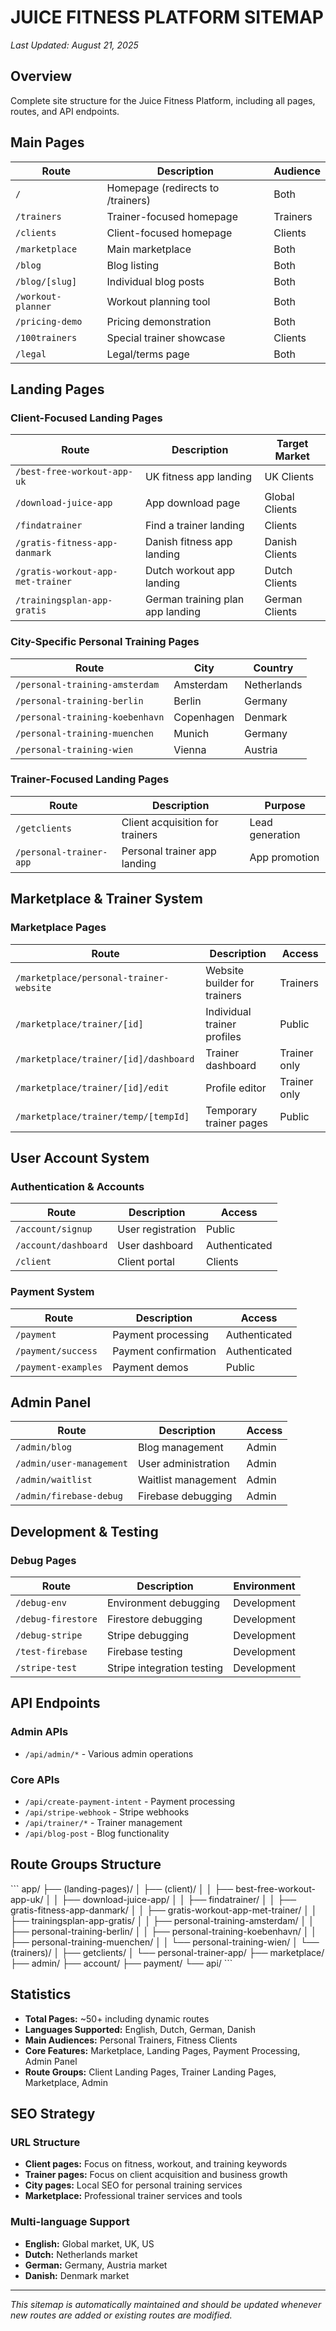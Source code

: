 # JUICE FITNESS PLATFORM SITEMAP

*Last Updated: August 21, 2025*

## Overview
Complete site structure for the Juice Fitness Platform, including all pages, routes, and API endpoints.

## Main Pages

| Route | Description | Audience |
|-------|-------------|----------|
| `/` | Homepage (redirects to /trainers) | Both |
| `/trainers` | Trainer-focused homepage | Trainers |
| `/clients` | Client-focused homepage | Clients |
| `/marketplace` | Main marketplace | Both |
| `/blog` | Blog listing | Both |
| `/blog/[slug]` | Individual blog posts | Both |
| `/workout-planner` | Workout planning tool | Both |
| `/pricing-demo` | Pricing demonstration | Both |
| `/100trainers` | Special trainer showcase | Clients |
| `/legal` | Legal/terms page | Both |

## Landing Pages

### Client-Focused Landing Pages
| Route | Description | Target Market |
|-------|-------------|---------------|
| `/best-free-workout-app-uk` | UK fitness app landing | UK Clients |
| `/download-juice-app` | App download page | Global Clients |
| `/findatrainer` | Find a trainer landing | Clients |
| `/gratis-fitness-app-danmark` | Danish fitness app landing | Danish Clients |
| `/gratis-workout-app-met-trainer` | Dutch workout app landing | Dutch Clients |
| `/trainingsplan-app-gratis` | German training plan app landing | German Clients |

### City-Specific Personal Training Pages
| Route | City | Country |
|-------|------|---------|
| `/personal-training-amsterdam` | Amsterdam | Netherlands |
| `/personal-training-berlin` | Berlin | Germany |
| `/personal-training-koebenhavn` | Copenhagen | Denmark |
| `/personal-training-muenchen` | Munich | Germany |
| `/personal-training-wien` | Vienna | Austria |

### Trainer-Focused Landing Pages
| Route | Description | Purpose |
|-------|-------------|---------|
| `/getclients` | Client acquisition for trainers | Lead generation |
| `/personal-trainer-app` | Personal trainer app landing | App promotion |

## Marketplace & Trainer System

### Marketplace Pages
| Route | Description | Access |
|-------|-------------|--------|
| `/marketplace/personal-trainer-website` | Website builder for trainers | Trainers |
| `/marketplace/trainer/[id]` | Individual trainer profiles | Public |
| `/marketplace/trainer/[id]/dashboard` | Trainer dashboard | Trainer only |
| `/marketplace/trainer/[id]/edit` | Profile editor | Trainer only |
| `/marketplace/trainer/temp/[tempId]` | Temporary trainer pages | Public |

## User Account System

### Authentication & Accounts
| Route | Description | Access |
|-------|-------------|--------|
| `/account/signup` | User registration | Public |
| `/account/dashboard` | User dashboard | Authenticated |
| `/client` | Client portal | Clients |

### Payment System
| Route | Description | Access |
|-------|-------------|--------|
| `/payment` | Payment processing | Authenticated |
| `/payment/success` | Payment confirmation | Authenticated |
| `/payment-examples` | Payment demos | Public |

## Admin Panel

| Route | Description | Access |
|-------|-------------|--------|
| `/admin/blog` | Blog management | Admin |
| `/admin/user-management` | User administration | Admin |
| `/admin/waitlist` | Waitlist management | Admin |
| `/admin/firebase-debug` | Firebase debugging | Admin |

## Development & Testing

### Debug Pages
| Route | Description | Environment |
|-------|-------------|-------------|
| `/debug-env` | Environment debugging | Development |
| `/debug-firestore` | Firestore debugging | Development |
| `/debug-stripe` | Stripe debugging | Development |
| `/test-firebase` | Firebase testing | Development |
| `/stripe-test` | Stripe integration testing | Development |

## API Endpoints

### Admin APIs
- `/api/admin/*` - Various admin operations

### Core APIs
- `/api/create-payment-intent` - Payment processing
- `/api/stripe-webhook` - Stripe webhooks
- `/api/trainer/*` - Trainer management
- `/api/blog-post` - Blog functionality

## Route Groups Structure

\`\`\`
app/
├── (landing-pages)/
│   ├── (client)/
│   │   ├── best-free-workout-app-uk/
│   │   ├── download-juice-app/
│   │   ├── findatrainer/
│   │   ├── gratis-fitness-app-danmark/
│   │   ├── gratis-workout-app-met-trainer/
│   │   ├── trainingsplan-app-gratis/
│   │   ├── personal-training-amsterdam/
│   │   ├── personal-training-berlin/
│   │   ├── personal-training-koebenhavn/
│   │   ├── personal-training-muenchen/
│   │   └── personal-training-wien/
│   └── (trainers)/
│       ├── getclients/
│       └── personal-trainer-app/
├── marketplace/
├── admin/
├── account/
├── payment/
└── api/
\`\`\`

## Statistics

- **Total Pages:** ~50+ including dynamic routes
- **Languages Supported:** English, Dutch, German, Danish
- **Main Audiences:** Personal Trainers, Fitness Clients
- **Core Features:** Marketplace, Landing Pages, Payment Processing, Admin Panel
- **Route Groups:** Client Landing Pages, Trainer Landing Pages, Marketplace, Admin

## SEO Strategy

### URL Structure
- **Client pages:** Focus on fitness, workout, and training keywords
- **Trainer pages:** Focus on client acquisition and business growth
- **City pages:** Local SEO for personal training services
- **Marketplace:** Professional trainer services and tools

### Multi-language Support
- **English:** Global market, UK, US
- **Dutch:** Netherlands market
- **German:** Germany, Austria market  
- **Danish:** Denmark market

---

*This sitemap is automatically maintained and should be updated whenever new routes are added or existing routes are modified.*

